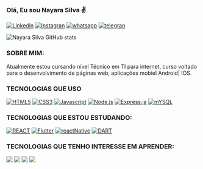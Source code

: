 ### Olá, Eu sou Nayara Silva ✌️

[![Linkedin](https://img.shields.io/badge/LinkedIn-0077B5?style=for-the-badge&logo=linkedin&logoColor=white)](https://www.linkedin.com/in/nayara-de-sousa-silva-425b6b238)
[![Instagran](https://img.shields.io/badge/Instagram-E4405F?style=for-the-badge&logo=instagram&logoColor=white)](https://instagran.com/nayarade77?igshid=ZDdkNTZiNTM=)
[![whatsapp](https://img.shields.io/badge/WhatsApp-25D366?style=for-the-badge&logo=whatsapp&logoColor=white
)](https://wa.me/5519983607624?text=Ol%C3%A1+%F0%9F%91%8B%2C++tudo+bem%3F)
[![telegran](https://img.shields.io/badge/Telegram-2CA5E0?style=for-the-badge&logo=telegram&logoColor=white
)](https://t.me/@Nayara_ackerman)

![Nayara Silva GitHub stats](https://github-readme-stats.vercel.app/api?username=Nayara12Silva&show_icons=true&theme=dark)

### SOBRE MIM:

Atualmente estou cursando nível Técnico em TI para internet,  curso voltado para o desenvolvimento de páginas web, aplicações mobiel Android| IOS.


### TECNOLOGIAS QUE USO

[![HTML5](https://img.shields.io/badge/HTML5-E34F26?style=for-the-badge&logo=html5&logoColor=white
)]()
[![CSS3](https://img.shields.io/badge/CSS3-1572B6?style=for-the-badge&logo=css3&logoColor=white
)]()
[![Javascript](https://img.shields.io/badge/JavaScript-F7DF1E?style=for-the-badge&logo=javascript&logoColor=black
)]()
[![Node.js](https://img.shields.io/badge/Node.js-43853D?style=for-the-badge&logo=node.js&logoColor=white
)]()
[![Express.ja](https://img.shields.io/badge/Express.js-404D59?style=for-the-badge
)]()
[![mYSQL](https://img.shields.io/badge/MySQL-00000F?style=for-the-badge&logo=mysql&logoColor=white
)]()


### TECNOLOGIAS QUE ESTOU ESTUDANDO:

[![REACT](https://img.shields.io/badge/React-20232A?style=for-the-badge&logo=react&logoColor=61DAFB
)]()
[![Flutter](https://img.shields.io/badge/Flutter-02569B?style=for-the-badge&logo=flutter&logoColor=white
)]()
[![reactNative](https://img.shields.io/badge/React_Native-20232A?style=for-the-badge&logo=react&logoColor=61DAFB
)]()
[![DART](https://img.shields.io/badge/Dart-0175C2?style=for-the-badge&logo=dart&logoColor=white
)]()

### TECNOLOGIAS QUE TENHO INTERESSE EM APRENDER:


[![](https://img.shields.io/badge/Python-14354C?style=for-the-badge&logo=python&logoColor=white
)]()
[![](https://img.shields.io/badge/C%2B%2B-00599C?style=for-the-badge&logo=c%2B%2B&logoColor=white
)]()
[![](https://img.shields.io/badge/Java-ED8B00?style=for-the-badge&logo=java&logoColor=white
)]()
[![](https://img.shields.io/badge/PHP-777BB4?style=for-the-badge&logo=php&logoColor=white
)]()

